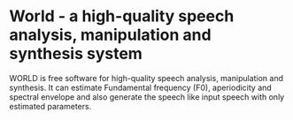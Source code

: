 # World - a high-quality speech analysis, manipulation and synthesis system

WORLD is free software for high-quality speech analysis, manipulation and synthesis.
It can estimate Fundamental frequency (F0), aperiodicity and spectral envelope
and also generate the speech like input speech with only estimated parameters.
